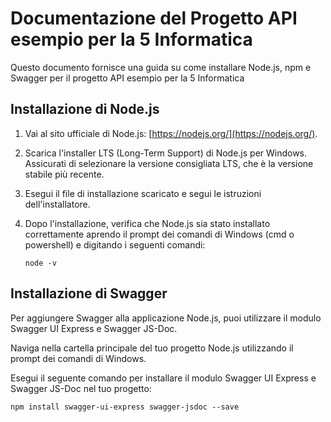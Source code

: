# Documentazione del Progetto API esempio per la 5 Informatica

Questo documento fornisce una guida su come installare Node.js, npm e Swagger per il progetto API esempio per la 5 Informatica

## Installazione di Node.js

1. Vai al sito ufficiale di Node.js: [https://nodejs.org/](https://nodejs.org/).

2. Scarica l'installer LTS (Long-Term Support) di Node.js per Windows. Assicurati di selezionare la versione consigliata LTS, che è la versione stabile più recente.

3. Esegui il file di installazione scaricato e segui le istruzioni dell'installatore.

4. Dopo l'installazione, verifica che Node.js sia stato installato correttamente aprendo il prompt dei comandi di Windows (cmd o powershell) e digitando i seguenti comandi:

   ```shell
   node -v
   
## Installazione di Swagger

Per aggiungere Swagger alla applicazione Node.js, puoi utilizzare il modulo Swagger UI Express e Swagger JS-Doc.

Naviga nella cartella principale del tuo progetto Node.js utilizzando il prompt dei comandi di Windows.

Esegui il seguente comando per installare il modulo Swagger UI Express e Swagger JS-Doc nel tuo progetto:

   ```shell
   npm install swagger-ui-express swagger-jsdoc --save
